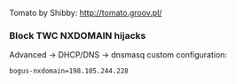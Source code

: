 Tomato by Shibby: http://tomato.groov.pl/

### Block TWC NXDOMAIN hijacks

Advanced → DHCP/DNS → dnsmasq custom configuration:
```
bogus-nxdomain=198.105.244.228
```
